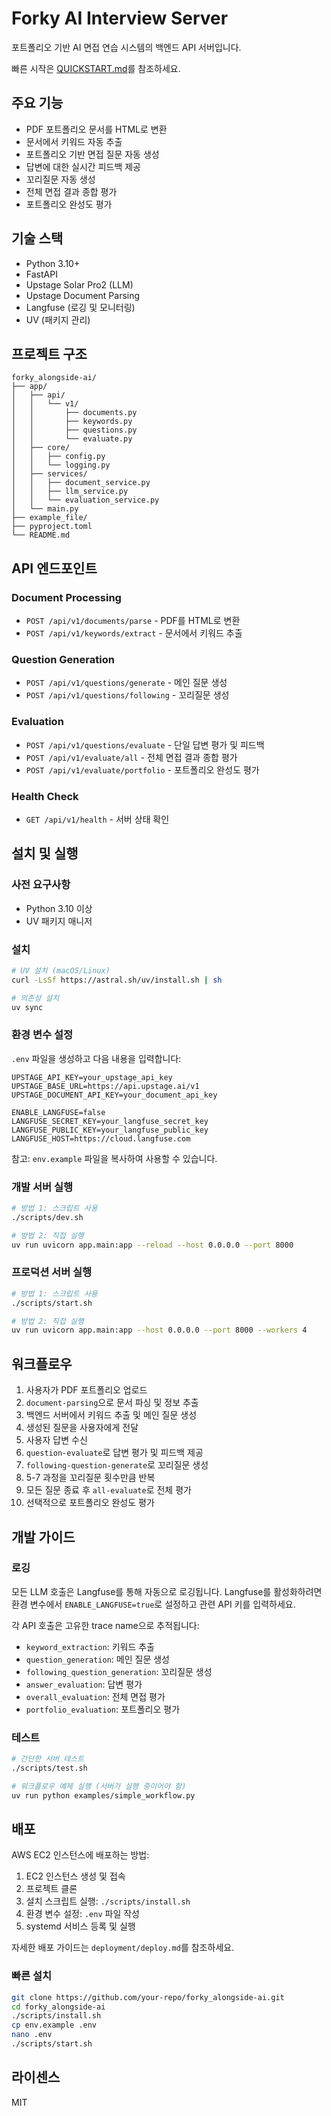 # Forky AI Interview Server

포트폴리오 기반 AI 면접 연습 시스템의 백엔드 API 서버입니다.

빠른 시작은 [QUICKSTART.md](QUICKSTART.md)를 참조하세요.

## 주요 기능

- PDF 포트폴리오 문서를 HTML로 변환
- 문서에서 키워드 자동 추출
- 포트폴리오 기반 면접 질문 자동 생성
- 답변에 대한 실시간 피드백 제공
- 꼬리질문 자동 생성
- 전체 면접 결과 종합 평가
- 포트폴리오 완성도 평가

## 기술 스택

- Python 3.10+
- FastAPI
- Upstage Solar Pro2 (LLM)
- Upstage Document Parsing
- Langfuse (로깅 및 모니터링)
- UV (패키지 관리)

## 프로젝트 구조

```
forky_alongside-ai/
├── app/
│   ├── api/
│   │   └── v1/
│   │       ├── documents.py
│   │       ├── keywords.py
│   │       ├── questions.py
│   │       └── evaluate.py
│   ├── core/
│   │   ├── config.py
│   │   └── logging.py
│   ├── services/
│   │   ├── document_service.py
│   │   ├── llm_service.py
│   │   └── evaluation_service.py
│   └── main.py
├── example_file/
├── pyproject.toml
└── README.md
```

## API 엔드포인트

### Document Processing
- `POST /api/v1/documents/parse` - PDF를 HTML로 변환
- `POST /api/v1/keywords/extract` - 문서에서 키워드 추출

### Question Generation
- `POST /api/v1/questions/generate` - 메인 질문 생성
- `POST /api/v1/questions/following` - 꼬리질문 생성

### Evaluation
- `POST /api/v1/questions/evaluate` - 단일 답변 평가 및 피드백
- `POST /api/v1/evaluate/all` - 전체 면접 결과 종합 평가
- `POST /api/v1/evaluate/portfolio` - 포트폴리오 완성도 평가

### Health Check
- `GET /api/v1/health` - 서버 상태 확인

## 설치 및 실행

### 사전 요구사항
- Python 3.10 이상
- UV 패키지 매니저

### 설치
```bash
# UV 설치 (macOS/Linux)
curl -LsSf https://astral.sh/uv/install.sh | sh

# 의존성 설치
uv sync
```

### 환경 변수 설정
`.env` 파일을 생성하고 다음 내용을 입력합니다:
```
UPSTAGE_API_KEY=your_upstage_api_key
UPSTAGE_BASE_URL=https://api.upstage.ai/v1
UPSTAGE_DOCUMENT_API_KEY=your_document_api_key

ENABLE_LANGFUSE=false
LANGFUSE_SECRET_KEY=your_langfuse_secret_key
LANGFUSE_PUBLIC_KEY=your_langfuse_public_key
LANGFUSE_HOST=https://cloud.langfuse.com
```

참고: `env.example` 파일을 복사하여 사용할 수 있습니다.

### 개발 서버 실행
```bash
# 방법 1: 스크립트 사용
./scripts/dev.sh

# 방법 2: 직접 실행
uv run uvicorn app.main:app --reload --host 0.0.0.0 --port 8000
```

### 프로덕션 서버 실행
```bash
# 방법 1: 스크립트 사용
./scripts/start.sh

# 방법 2: 직접 실행
uv run uvicorn app.main:app --host 0.0.0.0 --port 8000 --workers 4
```

## 워크플로우

1. 사용자가 PDF 포트폴리오 업로드
2. `document-parsing`으로 문서 파싱 및 정보 추출
3. 백엔드 서버에서 키워드 추출 및 메인 질문 생성
4. 생성된 질문을 사용자에게 전달
5. 사용자 답변 수신
6. `question-evaluate`로 답변 평가 및 피드백 제공
7. `following-question-generate`로 꼬리질문 생성
8. 5-7 과정을 꼬리질문 횟수만큼 반복
9. 모든 질문 종료 후 `all-evaluate`로 전체 평가
10. 선택적으로 포트폴리오 완성도 평가

## 개발 가이드

### 로깅
모든 LLM 호출은 Langfuse를 통해 자동으로 로깅됩니다. Langfuse를 활성화하려면 환경 변수에서 `ENABLE_LANGFUSE=true`로 설정하고 관련 API 키를 입력하세요.

각 API 호출은 고유한 trace name으로 추적됩니다:
- `keyword_extraction`: 키워드 추출
- `question_generation`: 메인 질문 생성
- `following_question_generation`: 꼬리질문 생성
- `answer_evaluation`: 답변 평가
- `overall_evaluation`: 전체 면접 평가
- `portfolio_evaluation`: 포트폴리오 평가

### 테스트
```bash
# 간단한 서버 테스트
./scripts/test.sh

# 워크플로우 예제 실행 (서버가 실행 중이어야 함)
uv run python examples/simple_workflow.py
```

## 배포

AWS EC2 인스턴스에 배포하는 방법:

1. EC2 인스턴스 생성 및 접속
2. 프로젝트 클론
3. 설치 스크립트 실행: `./scripts/install.sh`
4. 환경 변수 설정: `.env` 파일 작성
5. systemd 서비스 등록 및 실행

자세한 배포 가이드는 `deployment/deploy.md`를 참조하세요.

### 빠른 설치
```bash
git clone https://github.com/your-repo/forky_alongside-ai.git
cd forky_alongside-ai
./scripts/install.sh
cp env.example .env
nano .env
./scripts/start.sh
```

## 라이센스

MIT
